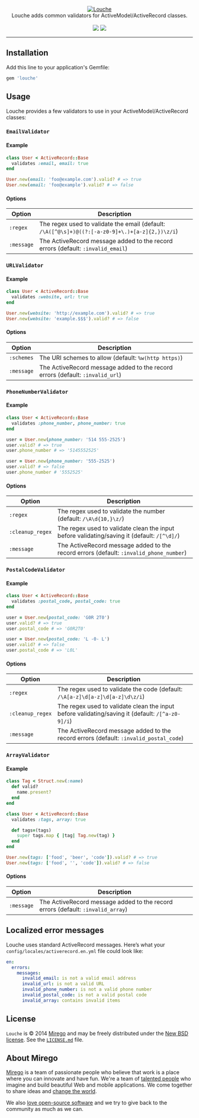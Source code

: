 <p align="center">
  <a href="https://github.com/mirego/louche">
    <img src="http://i.imgur.com/qCu7dpr.png" alt="Louche" />
  </a>
  <br />
  Louche adds common validators for ActiveModel/ActiveRecord classes.
  <br /><br />
  <a href="https://rubygems.org/gems/louche"><img src="https://badge.fury.io/rb/louche.png" /></a>
  <a href="https://travis-ci.org/mirego/louche"><img src="https://travis-ci.org/mirego/louche.png?branch=master" /></a>
</p>

---

## Installation

Add this line to your application's Gemfile:

```ruby
gem 'louche'
```

## Usage

Louche provides a few validators to use in your ActiveModel/ActiveRecord classes:

### `EmailValidator`

#### Example

```ruby
class User < ActiveRecord::Base
  validates :email, email: true
end

User.new(email: 'foo@example.com').valid? # => true
User.new(email: 'foo@example').valid? # => false
```

#### Options

| Option     | Description
|------------|-----------------------------------------------------
| `:regex`   | The regex used to validate the email (default: `/\A([^@\s]+)@((?:[-a-z0-9]+\.)+[a-z]{2,})\z/i`)
| `:message` | The ActiveRecord message added to the record errors (default: `:invalid_email`)

### `URLValidator`

#### Example

```ruby
class User < ActiveRecord::Base
  validates :website, url: true
end

User.new(website: 'http://example.com').valid? # => true
User.new(website: 'example.$$$').valid? # => false
```

#### Options

| Option     | Description
|------------|-----------------------------------------------------
| `:schemes` | The URI schemes to allow (default: `%w(http https)`)
| `:message` | The ActiveRecord message added to the record errors (default: `:invalid_url`)

### `PhoneNumberValidator`

#### Example

```ruby
class User < ActiveRecord::Base
  validates :phone_number, phone_number: true
end

user = User.new(phone_number: '514 555-2525')
user.valid? # => true
user.phone_number # => '5145552525'

user = User.new(phone_number: '555-2525')
user.valid? # => false
user.phone_number # '5552525'
```

#### Options

| Option           | Description
|------------------|-----------------------------------------------------
| `:regex`         | The regex used to validate the number (default: `/\A\d{10,}\z/`)
| `:cleanup_regex` | The regex used to validate clean the input before validating/saving it (default: `/[^\d]/`)
| `:message`       | The ActiveRecord message added to the record errors (default: `:invalid_phone_number`)

### `PostalCodeValidator`

#### Example

```ruby
class User < ActiveRecord::Base
  validates :postal_code, postal_code: true
end

user = User.new(postal_code: 'G0R 2T0')
user.valid? # => true
user.postal_code # => 'G0R2T0'

user = User.new(postal_code: 'L -0- L')
user.valid? # => false
user.postal_code # => 'L0L'
```

#### Options

| Option           | Description
|------------------|-----------------------------------------------------
| `:regex`         | The regex used to validate the code (default: `/\A[a-z]\d[a-z]\d[a-z]\d\z/i`)
| `:cleanup_regex` | The regex used to validate clean the input before validating/saving it (default: `/[^a-z0-9]/i`)
| `:message`       | The ActiveRecord message added to the record errors (default: `:invalid_postal_code`)

### `ArrayValidator`

#### Example

```ruby
class Tag < Struct.new(:name)
  def valid?
    name.present?
  end
end

class User < ActiveRecord::Base
  validates :tags, array: true

  def tags=(tags)
    super tags.map { |tag| Tag.new(tag) }
  end
end

User.new(tags: ['food', 'beer', 'code']).valid? # => true
User.new(tags: ['food', '', 'code']).valid? # => false
```

#### Options

| Option     | Description
|------------|-----------------------------------------------------
| `:message` | The ActiveRecord message added to the record errors (default: `:invalid_array`)

## Localized error messages

Louche uses standard ActiveRecord messages. Here’s what your
`config/locales/activerecord.en.yml` file could look like:

```yaml
en:
  errors:
    messages:
      invalid_email: is not a valid email address
      invalid_url: is not a valid URL
      invalid_phone_number: is not a valid phone number
      invalid_postal_code: is not a valid postal code
      invalid_array: contains invalid items
```

## License

`Louche` is © 2014 [Mirego](http://www.mirego.com) and may be freely distributed under the [New BSD license](http://opensource.org/licenses/BSD-3-Clause).  See the [`LICENSE.md`](https://github.com/mirego/louche/blob/master/LICENSE.md) file.

## About Mirego

[Mirego](http://mirego.com) is a team of passionate people who believe that work is a place where you can innovate and have fun. We're a team of [talented people](http://life.mirego.com) who imagine and build beautiful Web and mobile applications. We come together to share ideas and [change the world](http://mirego.org).

We also [love open-source software](http://open.mirego.com) and we try to give back to the community as much as we can.
